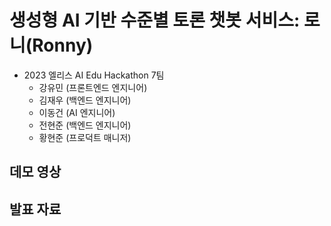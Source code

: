 # 생성형 AI 기반 수준별 토론 챗봇 서비스: 로니(Ronny)

- 2023 엘리스 AI Edu Hackathon 7팀
    - 강유민 (프론트엔드 엔지니어)
    - 김재우 (백엔드 엔지니어)
    - 이동건 (AI 엔지니어)
    - 전현준 (백엔드 엔지니어)
    - 황현준 (프로덕트 매니저)

## 데모 영상

## 발표 자료

